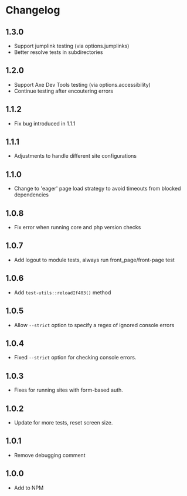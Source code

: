 # Changelog

## 1.3.0

- Support jumplink testing (via options.jumplinks)
- Better resolve tests in subdirectories

## 1.2.0

- Support Axe Dev Tools testing (via options.accessibility)
- Continue testing after encoutering errors

## 1.1.2

- Fix bug introduced in 1.1.1

## 1.1.1

- Adjustments to handle different site configurations

## 1.1.0

- Change to 'eager' page load strategy to avoid timeouts from blocked dependencies

## 1.0.8

- Fix error when running core and php version checks

## 1.0.7

- Add logout to module tests, always run front_page/front-page test

## 1.0.6

- Add `test-utils::reloadIf403()` method

## 1.0.5

- Allow `--strict` option to specify a regex of ignored console errors

## 1.0.4

- Fixed `--strict` option for checking console errors.

## 1.0.3

- Fixes for running sites with form-based auth.

## 1.0.2

- Update for more tests, reset screen size.

## 1.0.1

- Remove debugging comment

## 1.0.0

- Add to NPM
